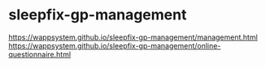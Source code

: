 # sleepfix-gp-management
https://wappsystem.github.io/sleepfix-gp-management/management.html
https://wappsystem.github.io/sleepfix-gp-management/online-questionnaire.html
